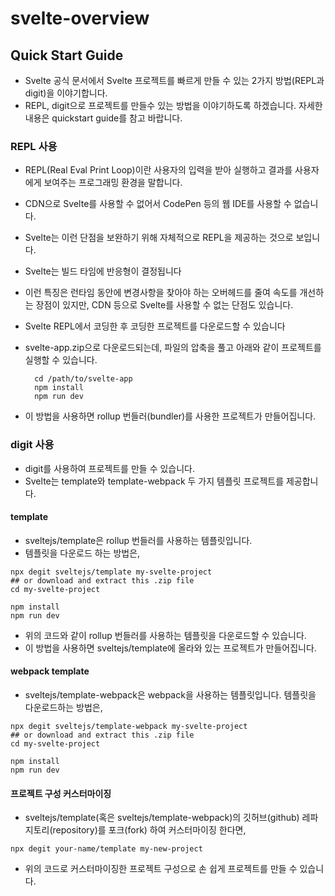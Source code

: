 # svelte-overview

## Quick Start Guide
+ Svelte 공식 문서에서 Svelte 프로젝트를 빠르게 만들 수 있는 2가지 방법(REPL과 digit)을 이야기합니다. 
+ REPL, digit으로 프로젝트를 만들수 있는 방법을 이야기하도록 하겠습니다. 자세한 내용은 quickstart guide를 참고 바랍니다.
  
### REPL 사용
+ REPL(Real Eval Print Loop)이란 사용자의 입력을 받아 실행하고 결과를 사용자에게 보여주는 프로그래밍 환경을 말합니다.
+  CDN으로 Svelte를 사용할 수 없어서 CodePen 등의 웹 IDE를 사용할 수 없습니다. 
+  Svelte는 이런 단점을 보완하기 위해 자체적으로 REPL을 제공하는 것으로 보입니다.
+  Svelte는 빌드 타임에 반응형이 결정됩니다
+  이런 특징은 런타임 동안에 변경사항을 찾아야 하는 오버헤드를 줄여 속도를 개선하는 장점이 있지만, CDN 등으로 Svelte를 사용할 수 없는 단점도 있습니다.
  
+ Svelte REPL에서 코딩한 후 코딩한 프로젝트를 다운로드할 수 있습니다
+ svelte-app.zip으로 다운로드되는데, 파일의 압축을 풀고 아래와 같이 프로젝트를 실행할 수 있습니다.
  ```
    cd /path/to/svelte-app
    npm install
    npm run dev

+ 이 방법을 사용하면 rollup 번들러(bundler)를 사용한 프로젝트가 만들어집니다.


### digit 사용
+ digit를 사용하여 프로젝트를 만들 수 있습니다. 
+ Svelte는 template와 template-webpack 두 가지 템플릿 프로젝트를 제공합니다.


#### template
+ sveltejs/template은 rollup 번들러를 사용하는 템플릿입니다. 
+ 템플릿을 다운로드 하는 방법은,
```
npx degit sveltejs/template my-svelte-project
## or download and extract this .zip file
cd my-svelte-project

npm install
npm run dev
```

+ 위의 코드와 같이 rollup 번들러를 사용하는 템플릿을 다운로드할 수 있습니다.
+ 이 방법을 사용하면 sveltejs/template에 올라와 있는 프로젝트가 만들어집니다.

#### webpack template
+ sveltejs/template-webpack은 webpack을 사용하는 템플릿입니다. 템플릿을 다운로드하는 방법은,
```
npx degit sveltejs/template-webpack my-svelte-project
## or download and extract this .zip file
cd my-svelte-project

npm install
npm run dev
```

#### 프로젝트 구성 커스터마이징
+ sveltejs/template(혹은 sveltejs/template-webpack)의 깃허브(github) 레파지토리(repository)를 포크(fork) 하여 커스터마이징 한다면,
```
npx degit your-name/template my-new-project
```
+ 위의 코드로 커스터마이징한 프로젝트 구성으로 손 쉽게 프로젝트를 만들 수 있습니다.